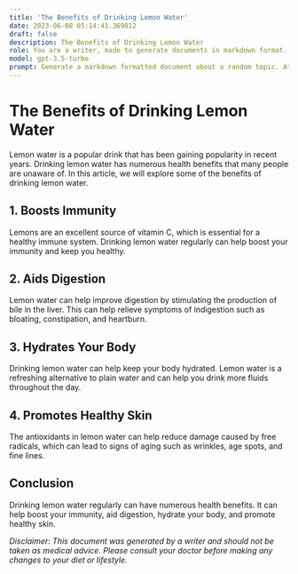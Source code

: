 ```yaml
---
title: 'The Benefits of Drinking Lemon Water'
date: 2023-06-08 05:14:41.369012
draft: false
description: The Benefits of Drinking Lemon Water
role: You are a writer, made to generate documents in markdown format. It is very important that all of the documents you generate are in valid markdown format.
model: gpt-3.5-turbo
prompt: Generate a markdown formatted document about a random topic. At the bottom, include a disclaimer explaining that the document was generated by you. The first line of the document should be the title. Make sure that the entire document is in proper markdown format, using a mix of various tags to make the document visually appealing.
---
```


# The Benefits of Drinking Lemon Water

Lemon water is a popular drink that has been gaining popularity in recent years. Drinking lemon water has numerous health benefits that many people are unaware of. In this article, we will explore some of the benefits of drinking lemon water.

## 1. Boosts Immunity

Lemons are an excellent source of vitamin C, which is essential for a healthy immune system. Drinking lemon water regularly can help boost your immunity and keep you healthy.

## 2. Aids Digestion

Lemon water can help improve digestion by stimulating the production of bile in the liver. This can help relieve symptoms of indigestion such as bloating, constipation, and heartburn.

## 3. Hydrates Your Body

Drinking lemon water can help keep your body hydrated. Lemon water is a refreshing alternative to plain water and can help you drink more fluids throughout the day.

## 4. Promotes Healthy Skin

The antioxidants in lemon water can help reduce damage caused by free radicals, which can lead to signs of aging such as wrinkles, age spots, and fine lines.

## Conclusion

Drinking lemon water regularly can have numerous health benefits. It can help boost your immunity, aid digestion, hydrate your body, and promote healthy skin.

*Disclaimer: This document was generated by a writer and should not be taken as medical advice. Please consult your doctor before making any changes to your diet or lifestyle.*